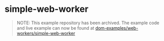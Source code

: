 # simple-web-worker

> NOTE: This example repository has been archived. The example code and live example can now be found at [dom-examples/web-workers/simple-web-worker](https://github.com/mdn/dom-examples/tree/master/web-workers/simple-web-worker)
